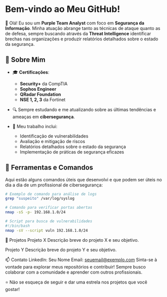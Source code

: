 # Bem-vindo ao Meu GitHub!

👋 Olá! Eu sou um **Purple Team Analyst** com foco em **Segurança da Informação**. Minha atuação abrange tanto as técnicas de ataque quanto as de defesa, sempre buscando através da **Threat Intelligence** identificar brechas nas organizações e produzir relatórios detalhados sobre o estado da segurança.

## 🌟 Sobre Mim

- 🎓 **Certificações**:
  - **Security+** da CompTIA
  - **Sophos Engineer**
  - **QRadar Foundation**
  - **NSE 1, 2, 3** da Fortinet

- 🔍 Sempre estudando e me atualizando sobre as últimas tendências e ameaças em **cibersegurança**.

- 💼 Meu trabalho inclui:
  - Identificação de vulnerabilidades
  - Avaliação e mitigação de riscos
  - Relatórios detalhados sobre o estado da segurança
  - Implementação de práticas de segurança eficazes

## 🔧 Ferramentas e Comandos

Aqui estão alguns comandos úteis que desenvolvi e que podem ser úteis no dia a dia de um profissional de cibersegurança:

```bash
# Exemplo de comando para análise de logs
grep "suspeito" /var/log/syslog

# Comando para verificar portas abertas
nmap -sS -p- 192.168.1.0/24

# Script para busca de vulnerabilidades
#!/bin/bash
nmap -sV --script vuln 192.168.1.0/24
```
🚀 Projetos
Projeto X
Descrição breve do projeto X e seu objetivo.

Projeto Y
Descrição breve do projeto Y e seu objetivo.

📫 Contato
LinkedIn: Seu Nome
Email: seuemail@exemplo.com
Sinta-se à vontade para explorar meus repositórios e contribuir! Sempre busco colaborar com a comunidade e aprender com outros profissionais.

⭐️ Não se esqueça de seguir e dar uma estrela nos projetos que você gostar!

